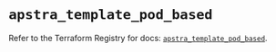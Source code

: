 # `apstra_template_pod_based`

Refer to the Terraform Registry for docs: [`apstra_template_pod_based`](https://registry.terraform.io/providers/juniper/apstra/0.94.0/docs/resources/template_pod_based).
